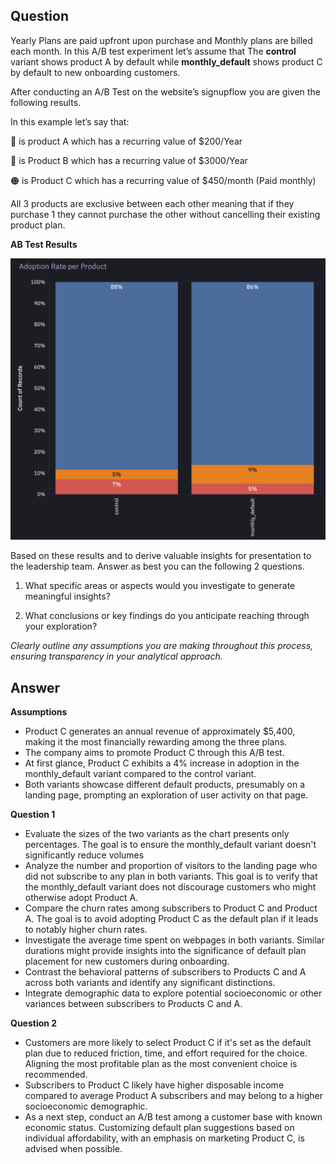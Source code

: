 ## Question
Yearly Plans are paid upfront upon purchase and Monthly plans are billed each month.  In this A/B test experiment let’s assume that The **control** variant shows product A by default while **monthly_default** shows product C by default to new onboarding customers.

After conducting an A/B Test on the website’s signupflow you are given the following results.

In this example let’s say that:

🔵 is product A which has a recurring value of $200/Year

🔴 is Product B which has a recurring value of $3000/Year

🟠 is Product C which has a recurring value of $450/month (Paid monthly)

All 3 products are exclusive between each other meaning that if they purchase 1 they cannot purchase the other without cancelling their existing product plan.

**AB Test Results**

![AB Test](https://github.com/Ho1yShif/doola_interview/blob/main/assets/AB_Test.png)

Based on these results and to derive valuable insights for presentation to the leadership team.  Answer as best you can the following 2 questions.

1) What specific areas or aspects would you investigate to generate meaningful insights?

2) What conclusions or key findings do you anticipate reaching through your exploration?

*Clearly outline any assumptions you are making throughout this process, ensuring transparency in your analytical approach.*

## Answer
**Assumptions**

- Product C generates an annual revenue of approximately $5,400, making it the most financially rewarding among the three plans.
- The company aims to promote Product C through this A/B test.
- At first glance, Product C exhibits a 4% increase in adoption in the monthly_default variant compared to the control variant.
- Both variants showcase different default products, presumably on a landing page, prompting an exploration of user activity on that page.

**Question 1**

- Evaluate the sizes of the two variants as the chart presents only percentages. The goal is to ensure the monthly_default variant doesn't significantly reduce volumes
- Analyze the number and proportion of visitors to the landing page who did not subscribe to any plan in both variants. This goal is to verify that the monthly_default variant does not discourage customers who might otherwise adopt Product A.
- Compare the churn rates among subscribers to Product C and Product A. The goal is to avoid adopting Product C as the default plan if it leads to notably higher churn rates.
- Investigate the average time spent on webpages in both variants. Similar durations might provide insights into the significance of default plan placement for new customers during onboarding.
- Contrast the behavioral patterns of subscribers to Products C and A across both variants and identify any significant distinctions.
- Integrate demographic data to explore potential socioeconomic or other variances between subscribers to Products C and A.

**Question 2**

- Customers are more likely to select Product C if it's set as the default plan due to reduced friction, time, and effort required for the choice. Aligning the most profitable plan as the most convenient choice is recommended.
- Subscribers to Product C likely have higher disposable income compared to average Product A subscribers and may belong to a higher socioeconomic demographic.
- As a  next step, conduct an A/B test among a customer base with known economic status. Customizing default plan suggestions based on individual affordability, with an emphasis on marketing Product C, is advised when possible.
